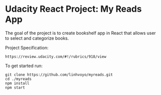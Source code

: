 # Udacity React Project: My Reads App

The goal of the project is to create bookshelf app in React that allows user to select and categorize books.

Project Specification:

```
https://review.udacity.com/#!/rubrics/918/view
```

To get started run:

```
git clone https://github.com/linhvoyo/myreads.git
cd ./myreads
npm install
npm start
```
